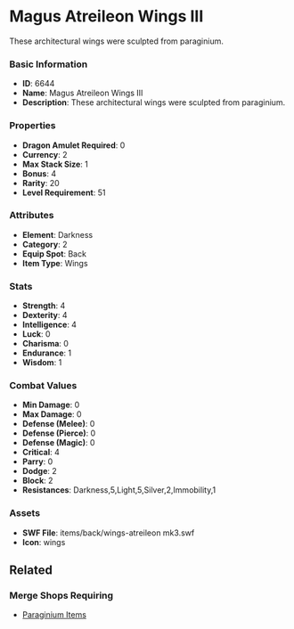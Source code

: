 # Magus Atreileon Wings III

These architectural wings were sculpted from paraginium.

### Basic Information

- **ID**: 6644
- **Name**: Magus Atreileon Wings III
- **Description**: These architectural wings were sculpted from paraginium.

### Properties

- **Dragon Amulet Required**: 0
- **Currency**: 2
- **Max Stack Size**: 1
- **Bonus**: 4
- **Rarity**: 20
- **Level Requirement**: 51

### Attributes

- **Element**: Darkness
- **Category**: 2
- **Equip Spot**: Back
- **Item Type**: Wings

### Stats

- **Strength**: 4
- **Dexterity**: 4
- **Intelligence**: 4
- **Luck**: 0
- **Charisma**: 0
- **Endurance**: 1
- **Wisdom**: 1

### Combat Values

- **Min Damage**: 0
- **Max Damage**: 0
- **Defense (Melee)**: 0
- **Defense (Pierce)**: 0
- **Defense (Magic)**: 0
- **Critical**: 4
- **Parry**: 0
- **Dodge**: 2
- **Block**: 2
- **Resistances**: Darkness,5,Light,5,Silver,2,Immobility,1

### Assets

- **SWF File**: items/back/wings-atreileon mk3.swf
- **Icon**: wings

## Related

### Merge Shops Requiring

- [Paraginium Items](../merge-shops/105-paraginium-items.md)


